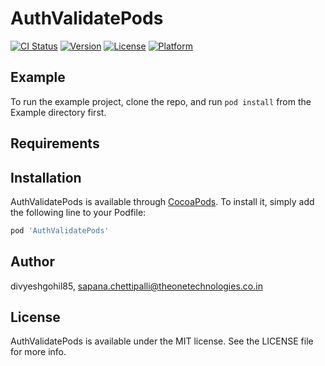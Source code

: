 # AuthValidatePods

[![CI Status](https://img.shields.io/travis/divyeshgohil85/AuthValidatePods.svg?style=flat)](https://travis-ci.org/divyeshgohil85/AuthValidatePods)
[![Version](https://img.shields.io/cocoapods/v/AuthValidatePods.svg?style=flat)](https://cocoapods.org/pods/AuthValidatePods)
[![License](https://img.shields.io/cocoapods/l/AuthValidatePods.svg?style=flat)](https://cocoapods.org/pods/AuthValidatePods)
[![Platform](https://img.shields.io/cocoapods/p/AuthValidatePods.svg?style=flat)](https://cocoapods.org/pods/AuthValidatePods)

## Example

To run the example project, clone the repo, and run `pod install` from the Example directory first.

## Requirements

## Installation

AuthValidatePods is available through [CocoaPods](https://cocoapods.org). To install
it, simply add the following line to your Podfile:

```ruby
pod 'AuthValidatePods'
```

## Author

divyeshgohil85, sapana.chettipalli@theonetechnologies.co.in

## License

AuthValidatePods is available under the MIT license. See the LICENSE file for more info.
